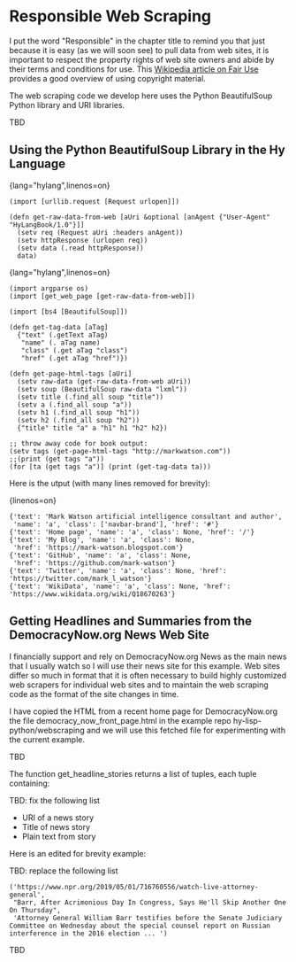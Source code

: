 # Responsible Web Scraping

I put the word "Responsible" in the chapter title to remind you that just because it is easy (as we will soon see) to pull data from web sites, it is important to respect the property rights of web site owners and abide by their terms and conditions for use. This [Wikipedia article on Fair Use](https://en.wikipedia.org/wiki/Fair_use) provides a good overview of using copyright material.

The web scraping code we develop here uses the Python BeautifulSoup Python library and URI libraries.

TBD

## Using the Python BeautifulSoup Library in the Hy Language

{lang="hylang",linenos=on}
~~~~~~~~
(import [urllib.request [Request urlopen]])

(defn get-raw-data-from-web [aUri &optional [anAgent {"User-Agent" "HyLangBook/1.0"}]]
  (setv req (Request aUri :headers anAgent))
  (setv httpResponse (urlopen req))
  (setv data (.read httpResponse))
  data)
~~~~~~~~



{lang="hylang",linenos=on}
~~~~~~~~
(import argparse os)
(import [get_web_page [get-raw-data-from-web]])

(import [bs4 [BeautifulSoup]])

(defn get-tag-data [aTag]
  {"text" (.getText aTag)
   "name" (. aTag name)
   "class" (.get aTag "class")
   "href" (.get aTag "href")})

(defn get-page-html-tags [aUri]
  (setv raw-data (get-raw-data-from-web aUri))
  (setv soup (BeautifulSoup raw-data "lxml"))
  (setv title (.find_all soup "title"))
  (setv a (.find_all soup "a"))
  (setv h1 (.find_all soup "h1"))
  (setv h2 (.find_all soup "h2"))
  {"title" title "a" a "h1" h1 "h2" h2})

;; throw away code for book output:
(setv tags (get-page-html-tags "http://markwatson.com"))
;;(print (get tags "a"))
(for [ta (get tags "a")] (print (get-tag-data ta)))
~~~~~~~~

Here is the utput (with many lines removed for brevity):

{linenos=on}
~~~~~~~~
{'text': 'Mark Watson artificial intelligence consultant and author',
 'name': 'a', 'class': ['navbar-brand'], 'href': '#'}
{'text': 'Home page', 'name': 'a', 'class': None, 'href': '/'}
{'text': 'My Blog', 'name': 'a', 'class': None,
 'href': 'https://mark-watson.blogspot.com'}
{'text': 'GitHub', 'name': 'a', 'class': None,
 'href': 'https://github.com/mark-watson'}
{'text': 'Twitter', 'name': 'a', 'class': None, 'href': 'https://twitter.com/mark_l_watson'}
{'text': 'WikiData', 'name': 'a', 'class': None, 'href': 'https://www.wikidata.org/wiki/Q18670263'}
~~~~~~~~

## Getting Headlines and Summaries from the DemocracyNow.org News Web Site

I financially support and rely on DemocracyNow.org News as the main news that I usually watch so I will use their news site for this  example. Web sites differ so much in format that it is often necessary to build highly customized web scrapers for individual web sites and to maintain the web scraping code as the format of the site changes in time.

I have copied the HTML from a recent home page for DemocracyNow.org the file democracy_now_front_page.html in the example repo hy-lisp-python/webscraping and we will use this fetched file for experimenting with the current example.

TBD

The function get_headline_stories returns a list of tuples, each tuple containing:

TBD: fix the following list

- URI of a news story
- Title of news story
- Plain text from story

Here is an edited for brevity example:

TBD: replace the following list

~~~~~~~~
('https://www.npr.org/2019/05/01/716760556/watch-live-attorney-general',
 "Barr, After Acrimonious Day In Congress, Says He'll Skip Another One On Thursday",
 'Attorney General William Barr testifies before the Senate Judiciary Committee on Wednesday about the special counsel report on Russian interference in the 2016 election ... ')
~~~~~~~~

TBD
